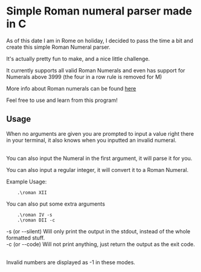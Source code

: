 # Simple Roman numeral parser made in C

As of this date I am in Rome on holiday, I decided to pass the time a bit and create this simple Roman Numeral parser. <br>

It's actually pretty fun to make, and a nice little challenge. <br>

It currently supports all valid Roman Numerals and even has support for Numerals above 3999 (the four in a row rule is removed for M)<br>

More info about Roman numerals can be found [here](https://en.wikipedia.org/wiki/Roman_numerals) <br>

Feel free to use and learn from this program!

## Usage

When no arguments are given you are prompted to input a value right there in your terminal, it also knows when you inputted an invalid numeral. <br><br>

You can also input the Numeral in the first argument, it will parse it for you. <br>

You can also input a regular integer, it will convert it to a Roman Numeral. <br>

Example Usage:<br>

```
    .\roman XII
```

You can also put some extra arguments

```
    .\roman IV -s
    .\roman DII -c
```

-s (or --silent) Will only print the output in the stdout, instead of the whole formatted stuff. <br>
-c (or --code) Will not print anything, just return the output as the exit code. <br> <br>

Invalid numbers are displayed as -1 in these modes.